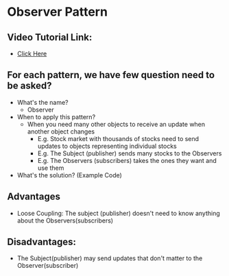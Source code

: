 # Observer Pattern

## Video Tutorial Link: 

- [Click Here](https://www.youtube.com/watch?v=wiQdrH2YpT4&list=PLF206E906175C7E07&index=4)

## For each pattern, we have few question need to be asked?
- What's the name?
    - Observer 
- When to apply this pattern?
    - When you need many other objects to receive an update when another object changes
        - E.g. Stock market with thousands of stocks need to send updates to objects representing individual stocks
        - E.g. The Subject (publisher) sends many stocks to the Observers
        - E.g. The Observers (subscribers) takes the ones they want and use them  
- What's the solution? (Example Code)


## Advantages
- Loose Coupling: The subject (publisher) doesn't need to know anything about the Observers(subscribers)

## Disadvantages:
- The Subject(publisher) may send updates that don't matter to the Observer(subscriber)

